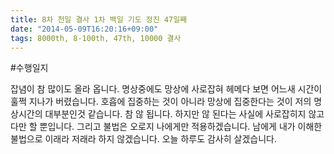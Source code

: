 ```yaml
---
title: 8차 천일 결사 1차 백일 기도 정진 47일째
date: "2014-05-09T16:20:16+09:00"
tags: 8000th, 8-100th, 47th, 10000 결사
---
```


#수행일지

잡념이 참 많이도 올라 옵니다. 명상중에도 망상에 사로잡혀 헤메다 보면 어느새 시간이 훌쩍 지나가 버렸습니다. 호흡에 집중하는 것이 아니라 망상에 집중한다는 것이 저의 명상시간의 대부분인것 같습니다. 참 않 됩니다. 하지만 않 된다는 사실에 사로잡히지 않고 다만 할 뿐입니다. 그리고 불법은 오로지 나에게만 적용하겠습니다. 남에게 내가 이해한 불법으로 이래라 저래라 하지 않겠습니다. 오늘 하루도 감사히 살겠습니다.
